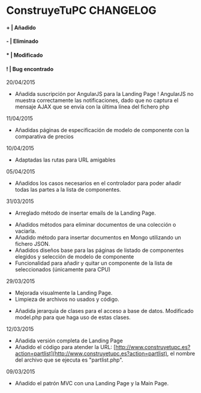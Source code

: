 #	ConstruyeTuPC CHANGELOG

####	+ | Añadido
####	- | Eliminado
####	* | Modificado
####	! | Bug encontrado

20/04/2015
+ Añadida suscripción por AngularJS para la Landing Page
! AngularJS no muestra correctamente las notificaciones, dado que no captura el mensaje AJAX que se envía con la última línea del fichero php

11/04/2015
+ Añadidas páginas de especificación de modelo de componente con la comparativa de precios

10/04/2015
* Adaptadas las rutas para URL amigables

05/04/2015
+ Añadidos los casos necesarios en el controlador para poder añadir todas las partes a la lista de componentes.

31/03/2015
* Arreglado método de insertar emails de la Landing Page.
+ Añadidos métodos para eliminar documentos de una colección o vaciarla.
+ Añadido método para insertar documentos en Mongo utilizando un fichero JSON.
+ Añadidos diseños base para las páginas de listado de componentes elegidos y selección de modelo de componente
+ Funcionalidad para añadir y quitar un componente de la lista de seleccionados (únicamente para CPU)

29/03/2015
* Mejorada visualmente la Landing Page.
* Limpieza de archivos no usados y código.
+ Añadida jerarquía de clases para el acceso a base de datos. Modificado model.php para que haga uso de estas clases.

12/03/2015
+ Añadida versión completa de Landing Page
+ Añadido el código para atender la URL: [http://www.construyetupc.es?action=partlist](http://www.construyetupc.es?action=partlist), el nombre del archivo que se
ejecuta es "partlist.php".

09/03/2015
+ Añadido el patrón MVC con una Landing Page y la Main Page.





